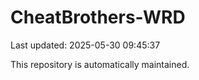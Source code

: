 # CheatBrothers-WRD

Last updated: 2025-05-30 09:45:37

This repository is automatically maintained.
